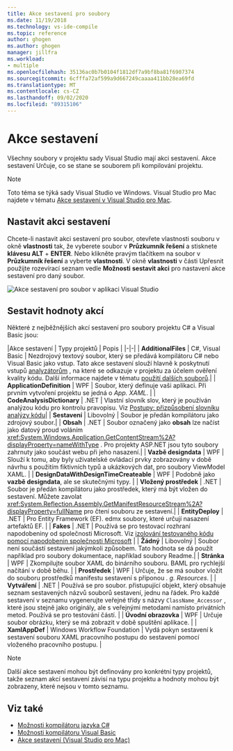 ```yaml
---
title: Akce sestavení pro soubory
ms.date: 11/19/2018
ms.technology: vs-ide-compile
ms.topic: reference
author: ghogen
ms.author: ghogen
manager: jillfra
ms.workload:
- multiple
ms.openlocfilehash: 35136ac0b7b0104f1812df7a9bf8ba81f6907374
ms.sourcegitcommit: 6cfffa72af599a9d667249caaaa411bb28ea69fd
ms.translationtype: MT
ms.contentlocale: cs-CZ
ms.lasthandoff: 09/02/2020
ms.locfileid: "89315106"
---
```

# <a name="build-actions"></a>Akce sestavení

Všechny soubory v projektu sady Visual Studio mají akci sestavení. Akce sestavení Určuje, co se stane se souborem při kompilování projektu.

> [!NOTE]
> Toto téma se týká sady Visual Studio ve Windows. Visual Studio pro Mac najdete v tématu [Akce sestavení v Visual Studio pro Mac](/visualstudio/mac/build-actions).

## <a name="set-a-build-action"></a>Nastavit akci sestavení

Chcete-li nastavit akci sestavení pro soubor, otevřete vlastnosti souboru v okně **vlastnosti** tak, že vyberete soubor v **Průzkumník řešení** a stisknete **klávesu ALT** + **ENTER**. Nebo klikněte pravým tlačítkem na soubor v **Průzkumník řešení** a vyberte **vlastnosti**. V okně **vlastnosti** v části Upřesnit použijte rozevírací seznam vedle **Možnosti** **sestavit akci** pro nastavení akce sestavení pro daný soubor.

![Akce sestavení pro soubor v aplikaci Visual Studio](media/build-actions.png)

## <a name="build-action-values"></a>Sestavit hodnoty akcí

Některé z nejběžnějších akcí sestavení pro soubory projektu C# a Visual Basic jsou:

|Akce sestavení | Typy projektů | Popis |
|-|-|
| **AdditionalFiles** | C#, Visual Basic | Nezdrojový textový soubor, který se předává kompilátoru C# nebo Visual Basic jako vstup. Tato akce sestavení slouží hlavně k poskytnutí vstupů [analyzátorům](../code-quality/roslyn-analyzers-overview.md) , na které se odkazuje v projektu za účelem ověření kvality kódu. Další informace najdete v tématu [použití dalších souborů](https://github.com/dotnet/roslyn/blob/master/docs/analyzers/Using%20Additional%20Files.md).|
| **ApplicationDefinition** | WPF | Soubor, který definuje vaši aplikaci. Při prvním vytvoření projektu se jedná o *App. XAML*. |
| **CodeAnalysisDictionary** | .NET | Vlastní slovník slov, který je používán analýzou kódu pro kontrolu pravopisu. Viz [Postupy: přizpůsobení slovníku analýzy kódu](../code-quality/how-to-customize-the-code-analysis-dictionary.md)|
| **Sestavení** | Libovolný | Soubor je předán kompilátoru jako zdrojový soubor.|
| **Obsah** | .NET | Soubor označený jako **obsah** lze načíst jako datový proud voláním <xref:System.Windows.Application.GetContentStream%2A?displayProperty=nameWithType> . Pro projekty ASP.NET jsou tyto soubory zahrnuty jako součást webu při jeho nasazení.|
| **Vazbě designdata** | WPF | Slouží k tomu, aby byly uživatelské ovládací prvky zobrazovány v době návrhu s použitím fiktivních typů a ukázkových dat, pro soubory ViewModel XAML. |
| **DesignDataWithDesignTimeCreateable** | WPF | Podobně jako **vazbě designdata**, ale se skutečnými typy.  |
| **Vložený prostředek** | .NET | Soubor je předán kompilátoru jako prostředek, který má být vložen do sestavení. Můžete zavolat <xref:System.Reflection.Assembly.GetManifestResourceStream%2A?displayProperty=fullName> pro čtení souboru ze sestavení.|
| **EntityDeploy** | .NET | Pro Entity Framework (EF). edmx soubory, které určují nasazení artefaktů EF. |
| **Fakes** | .NET | Používá se pro testovací rozhraní napodobeniny od společnosti Microsoft. Viz [izolování testovaného kódu pomocí napodobenin společnosti Microsoft](../test/isolating-code-under-test-with-microsoft-fakes.md) |
| **Žádný** | Libovolný | Soubor není součástí sestavení jakýmkoli způsobem. Tato hodnota se dá použít například pro soubory dokumentace, například soubory Readme.|
| **Stránka** | WPF | Zkompilujte soubor XAML do binárního souboru. BAML pro rychlejší načítání v době běhu. |
| **Prostředek** | WPF | Určuje, že se má soubor vložit do souboru prostředků manifestu sestavení s příponou *. g. Resources*. |
| **Vytváření** | .NET | Používá se pro soubor. přistupující objekt, který obsahuje seznam sestavených názvů souborů sestavení, jednu na řádek. Pro každé sestavení v seznamu vygenerujte veřejné třídy s názvy `ClassName_Accessor` , které jsou stejně jako originály, ale s veřejnými metodami namísto privátních metod. Používá se pro testování částí. |
| **Úvodní obrazovka** | WPF | Určuje soubor obrázku, který se má zobrazit v době spuštění aplikace. |
| **XamlAppDef** | Windows Workflow Foundation | Vydá pokyn sestavení k sestavení souboru XAML pracovního postupu do sestavení pomocí vloženého pracovního postupu. |

> [!NOTE]
> Další akce sestavení mohou být definovány pro konkrétní typy projektů, takže seznam akcí sestavení závisí na typu projektu a hodnoty mohou být zobrazeny, které nejsou v tomto seznamu.

## <a name="see-also"></a>Viz také

- [Možnosti kompilátoru jazyka C#](/dotnet/csharp/language-reference/compiler-options/listed-alphabetically)
- [Možnosti kompilátoru Visual Basic](/dotnet/visual-basic/reference/command-line-compiler/compiler-options-listed-alphabetically)
- [Akce sestavení (Visual Studio pro Mac)](/visualstudio/mac/build-actions)
